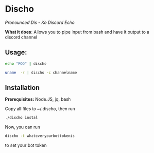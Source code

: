 # Discho

*Pronounced Dis - Ko*
*Discord Echo*



**What it does:** Allows you to pipe input from bash and have it output to a discord channel



## Usage:

```bash
echo "FOO" | discho
```

```bash
uname  -r | discho -c channelname
```



## **Installation**

**Prerequisites:** 
Node.JS, jq, bash

Copy all files to ~/.discho, then run 

```bash
./discho instal 
```

Now, you can run

```bash
discho -t whateveryourbottokenis 
```

to set your bot token

